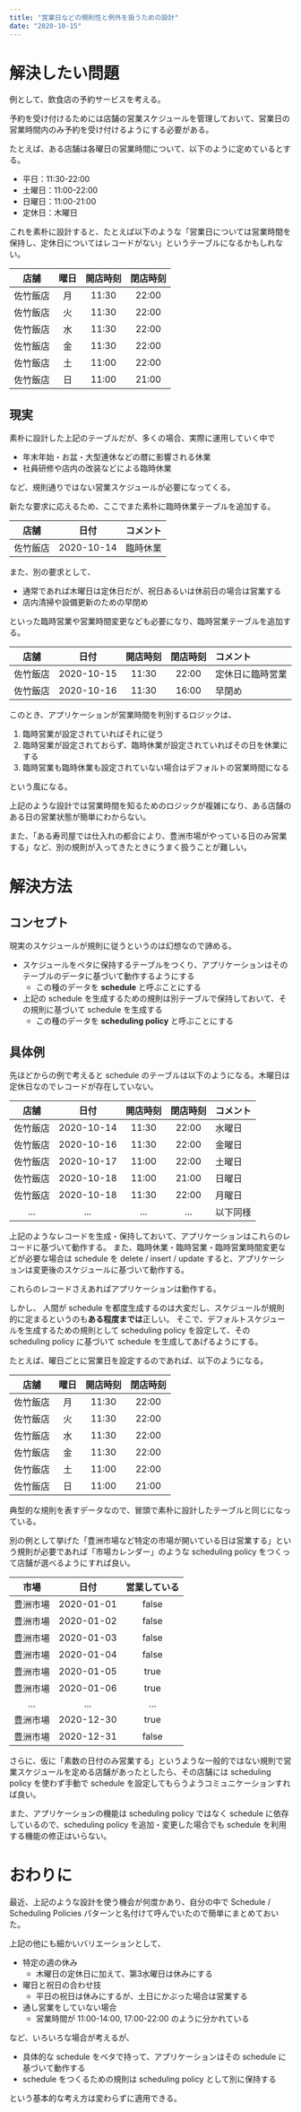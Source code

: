 ```yaml
---
title: "営業日などの規則性と例外を扱うための設計"
date: "2020-10-15"
---
```


# 解決したい問題

例として、飲食店の予約サービスを考える。

予約を受け付けるためには店舗の営業スケジュールを管理しておいて、営業日の営業時間内のみ予約を受け付けるようにする必要がある。

たとえば、ある店舗は各曜日の営業時間について、以下のように定めているとする。

- 平日：11:30-22:00
- 土曜日：11:00-22:00
- 日曜日：11:00-21:00
- 定休日：木曜日

これを素朴に設計すると、たとえば以下のような「営業日については営業時間を保持し、定休日についてはレコードがない」というテーブルになるかもしれない。

| 店舗 | 曜日 | 開店時刻 | 閉店時刻 |
| :---: | :---: | :---: | :---: |
| 佐竹飯店 | 月 | 11:30 | 22:00 |
| 佐竹飯店 | 火 | 11:30 | 22:00 |
| 佐竹飯店 | 水 | 11:30 | 22:00 |
| 佐竹飯店 | 金 | 11:30 | 22:00 |
| 佐竹飯店 | 土 | 11:00 | 22:00 |
| 佐竹飯店 | 日 | 11:00 | 21:00 |

## 現実

素朴に設計した上記のテーブルだが、多くの場合、実際に運用していく中で

- 年末年始・お盆・大型連休などの暦に影響される休業
- 社員研修や店内の改装などによる臨時休業

など、規則通りではない営業スケジュールが必要になってくる。

新たな要求に応えるため、ここでまた素朴に臨時休業テーブルを追加する。

| 店舗 | 日付 | コメント |
| :---: | :---: | :--- |
| 佐竹飯店 | 2020-10-14 | 臨時休業 |

また、別の要求として、

- 通常であれば木曜日は定休日だが、祝日あるいは休前日の場合は営業する
- 店内清掃や設備更新のための早閉め

といった臨時営業や営業時間変更なども必要になり、臨時営業テーブルを追加する。

| 店舗 | 日付 | 開店時刻 | 閉店時刻 | コメント |
| :---: | :---: | :---: | :---: | :--- |
| 佐竹飯店 | 2020-10-15 | 11:30 | 22:00 | 定休日に臨時営業 |
| 佐竹飯店 | 2020-10-16 | 11:30 | 16:00 | 早閉め |

このとき、アプリケーションが営業時間を判別するロジックは、

1. 臨時営業が設定されていればそれに従う
1. 臨時営業が設定されておらず、臨時休業が設定されていればその日を休業にする
1. 臨時営業も臨時休業も設定されていない場合はデフォルトの営業時間になる

という風になる。

上記のような設計では営業時間を知るためのロジックが複雑になり、ある店舗のある日の営業状態が簡単にわからない。

また、「ある寿司屋では仕入れの都合により、豊洲市場がやっている日のみ営業する」など、別の規則が入ってきたときにうまく扱うことが難しい。

# 解決方法

## コンセプト

現実のスケジュールが規則に従うというのは幻想なので諦める。

- スケジュールをベタに保持するテーブルをつくり、アプリケーションはそのテーブルのデータに基づいて動作するようにする
    - この種のデータを **schedule** と呼ぶことにする
- 上記の schedule を生成するための規則は別テーブルで保持しておいて、その規則に基づいて schedule を生成する
    - この種のデータを **scheduling policy** と呼ぶことにする

## 具体例

先ほどからの例で考えると schedule のテーブルは以下のようになる。木曜日は定休日なのでレコードが存在していない。

| 店舗 | 日付 | 開店時刻 | 閉店時刻 | コメント |
| :---: | :---: | :---: | :---: | :--- |
| 佐竹飯店 | 2020-10-14 | 11:30 | 22:00 | 水曜日 |
| 佐竹飯店 | 2020-10-16 | 11:30 | 22:00 | 金曜日 |
| 佐竹飯店 | 2020-10-17 | 11:00 | 22:00 | 土曜日 |
| 佐竹飯店 | 2020-10-18 | 11:00 | 21:00 | 日曜日 |
| 佐竹飯店 | 2020-10-18 | 11:30 | 22:00 | 月曜日 |
| ... | ... | ... | ... | 以下同様 |

上記のようなレコードを生成・保持しておいて、アプリケーションはこれらのレコードに基づいて動作する。
また、臨時休業・臨時営業・臨時営業時間変更などが必要な場合は schedule を delete / insert / update すると、アプリケーションは変更後のスケジュールに基づいて動作する。

これらのレコードさえあればアプリケーションは動作する。

しかし、 人間が schedule を都度生成するのは大変だし、スケジュールが規則的に定まるというのも**ある程度までは**正しい。
そこで、デフォルトスケジュールを生成するための規則として scheduling policy を設定して、その scheduling policy に基づいて schedule を生成してあげるようにする。

たとえば、曜日ごとに営業日を設定するのであれば、以下のようになる。

| 店舗 | 曜日 | 開店時刻 | 閉店時刻 |
| :---: | :---: | :---: | :---: |
| 佐竹飯店 | 月 | 11:30 | 22:00 |
| 佐竹飯店 | 火 | 11:30 | 22:00 |
| 佐竹飯店 | 水 | 11:30 | 22:00 |
| 佐竹飯店 | 金 | 11:30 | 22:00 |
| 佐竹飯店 | 土 | 11:00 | 22:00 |
| 佐竹飯店 | 日 | 11:00 | 21:00 |

典型的な規則を表すデータなので、冒頭で素朴に設計したテーブルと同じになっている。

別の例として挙げた「豊洲市場など特定の市場が開いている日は営業する」という規則が必要であれば「市場カレンダー」のような scheduling policy をつくって店舗が選べるようにすれば良い。

| 市場 | 日付 | 営業している |
| :---: | :---: | :---: |
| 豊洲市場 | 2020-01-01 | false |
| 豊洲市場 | 2020-01-02 | false |
| 豊洲市場 | 2020-01-03 | false |
| 豊洲市場 | 2020-01-04 | false |
| 豊洲市場 | 2020-01-05 | true |
| 豊洲市場 | 2020-01-06 | true |
| ... | ... | ... |
| 豊洲市場 | 2020-12-30 | true |
| 豊洲市場 | 2020-12-31 | false |

さらに、仮に「素数の日付のみ営業する」というような一般的ではない規則で営業スケジュールを定める店舗があったとしたら、その店舗には scheduling policy を使わず手動で schedule を設定してもらうようコミュニケーションすれば良い。

また、アプリケーションの機能は scheduling policy ではなく schedule に依存しているので、scheduling policy を追加・変更した場合でも schedule を利用する機能の修正はいらない。

# おわりに

最近、上記のような設計を使う機会が何度かあり、自分の中で Schedule / Scheduling Policies パターンと名付けて呼んでいたので簡単にまとめておいた。

上記の他にも細かいバリエーションとして、

- 特定の週の休み
    - 木曜日の定休日に加えて、第3水曜日は休みにする
- 曜日と祝日の合わせ技
    - 平日の祝日は休みにするが、土日にかぶった場合は営業する
- 通し営業をしていない場合
    - 営業時間が 11:00-14:00, 17:00-22:00 のように分かれている

など、いろいろな場合が考えるが、

- 具体的な schedule をベタで持って、アプリケーションはその schedule に基づいて動作する
- schedule をつくるための規則は scheduling policy として別に保持する

という基本的な考え方は変わらずに適用できる。
